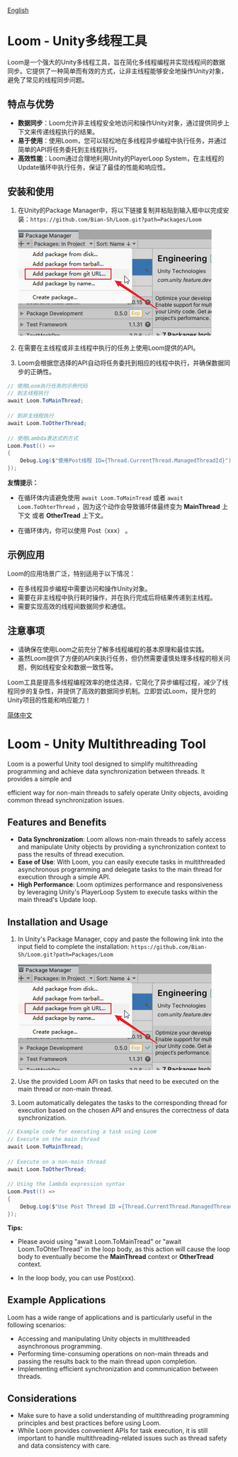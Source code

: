<a id="chinese">[English](#english)</a>

# Loom - Unity多线程工具

Loom是一个强大的Unity多线程工具，旨在简化多线程编程并实现线程间的数据同步。它提供了一种简单而有效的方式，让非主线程能够安全地操作Unity对象，避免了常见的线程同步问题。

## 特点与优势

- **数据同步**：Loom允许非主线程安全地访问和操作Unity对象，通过提供同步上下文来传递线程执行的结果。
- **易于使用**：使用Loom，您可以轻松地在多线程异步编程中执行任务，并通过简单的API将任务委托到主线程执行。
- **高效性能**：Loom通过合理地利用Unity的PlayerLoop System，在主线程的Update循环中执行任务，保证了最佳的性能和响应性。

## 安装和使用

1. 在Unity的Package Manager中，将以下链接复制并粘贴到输入框中以完成安装：``https://github.com/Bian-Sh/Loom.git?path=Packages/Loom``
   
   ![安装](Packages/Loom/Documentation~/images/install.png)

2. 在需要在主线程或非主线程中执行的任务上使用Loom提供的API。

3. Loom会根据您选择的API自动将任务委托到相应的线程中执行，并确保数据同步的正确性。

```csharp
// 使用Loom执行任务的示例代码
// 到主线程执行
await Loom.ToMainThread;

// 到非主线程执行
await Loom.ToOtherThread;

// 使用Lambda表达式的方式
Loom.Post(() =>
{
    Debug.Log($"使用Post线程 ID={Thread.CurrentThread.ManagedThreadId}");
});
```
**友情提示：** 

* 在循环体内请避免使用 ``await Loom.ToMainTread`` 或者 ``await Loom.ToOhterThread`` ，因为这个动作会导致循环体最终变为 **MainThread** 上下文 或者 **OtherTread** 上下文。

* 在循环体内，你可以使用 Post（xxx） 。

## 示例应用

Loom的应用场景广泛，特别适用于以下情况：

- 在多线程异步编程中需要访问和操作Unity对象。
- 需要在非主线程中执行耗时操作，并在执行完成后将结果传递到主线程。
- 需要实现高效的线程间数据同步和通信。

## 注意事项

- 请确保在使用Loom之前充分了解多线程编程的基本原理和最佳实践。
- 虽然Loom提供了方便的API来执行任务，但仍然需要谨慎处理多线程的相关问题，例如线程安全和数据一致性等。

Loom工具是提高多线程编程效率的绝佳选择，它简化了异步编程过程，减少了线程同步的复杂性，并提供了高效的数据同步机制。立即尝试Loom，提升您的Unity项目的性能和响应能力！

<a id="english">[简体中文](#chinese)</a>

# Loom - Unity Multithreading Tool

Loom is a powerful Unity tool designed to simplify multithreading programming and achieve data synchronization between threads. It provides a simple and

 efficient way for non-main threads to safely operate Unity objects, avoiding common thread synchronization issues.

## Features and Benefits

- **Data Synchronization**: Loom allows non-main threads to safely access and manipulate Unity objects by providing a synchronization context to pass the results of thread execution.
- **Ease of Use**: With Loom, you can easily execute tasks in multithreaded asynchronous programming and delegate tasks to the main thread for execution through a simple API.
- **High Performance**: Loom optimizes performance and responsiveness by leveraging Unity's PlayerLoop System to execute tasks within the main thread's Update loop.

## Installation and Usage

1. In Unity's Package Manager, copy and paste the following link into the input field to complete the installation: ``https://github.com/Bian-Sh/Loom.git?path=Packages/Loom``
   
   ![Installation](Packages/Loom/Documentation~/images/install.png)

2. Use the provided Loom API on tasks that need to be executed on the main thread or non-main thread.

3. Loom automatically delegates the tasks to the corresponding thread for execution based on the chosen API and ensures the correctness of data synchronization.

```csharp
// Example code for executing a task using Loom
// Execute on the main thread
await Loom.ToMainThread;

// Execute on a non-main thread
await Loom.ToOtherThread;

// Using the lambda expression syntax
Loom.Post(() =>
{
    Debug.Log($"Use Post Thread ID ={Thread.CurrentThread.ManagedThreadId}");
});
```

**Tips:** 
* Please avoid using "await Loom.ToMainTread" or "await Loom.ToOhterThread" in the loop body, as this action will cause the loop body to eventually become the **MainThread** context or **OtherTread** context. 

* In the loop body, you can use Post(xxx).

## Example Applications

Loom has a wide range of applications and is particularly useful in the following scenarios:

- Accessing and manipulating Unity objects in multithreaded asynchronous programming.
- Performing time-consuming operations on non-main threads and passing the results back to the main thread upon completion.
- Implementing efficient synchronization and communication between threads.

## Considerations

- Make sure to have a solid understanding of multithreading programming principles and best practices before using Loom.
- While Loom provides convenient APIs for task execution, it is still important to handle multithreading-related issues such as thread safety and data consistency with care.
